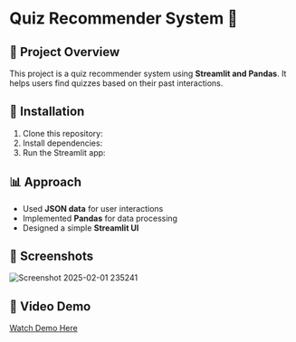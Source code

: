 # Quiz Recommender System 🎯

## 📌 Project Overview  
This project is a quiz recommender system using **Streamlit and Pandas**. It helps users find quizzes based on their past interactions.

## 🔧 Installation  
1. Clone this repository:  
2. Install dependencies:  
3. Run the Streamlit app:  

## 📊 Approach  
- Used **JSON data** for user interactions  
- Implemented **Pandas** for data processing  
- Designed a simple **Streamlit UI**  

## 📸 Screenshots  
![Screenshot 2025-02-01 235241](https://github.com/user-attachments/assets/d32d5663-b96e-47df-8236-556b0fc88c21)



## 🎥 Video Demo  
[Watch Demo Here](YOUR_VIDEO_LINK)
